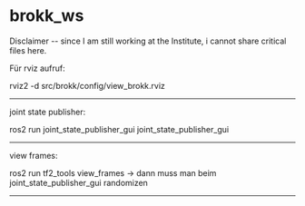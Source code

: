# brokk_ws

Disclaimer -- since I am still working at the Institute, i cannot share critical files here.

Für rviz aufruf:

rviz2 -d src/brokk/config/view_brokk.rviz 

------------------------------------------------------------------------------------------

joint state publisher:

ros2 run joint_state_publisher_gui joint_state_publisher_gui 

------------------------------------------------------------------------------------------

view frames:

ros2 run tf2_tools view_frames -> dann muss man beim joint_state_publisher_gui randomizen

------------------------------------------------------------------------------------------
